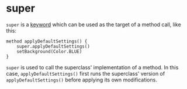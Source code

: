 super
=====

`super` is a [keyword](keywords.md) which can be used as the target of a method call, like this:

    method applyDefaultSettings() {
        super.applyDefaultSettings()
        setBackground(Color.BLUE)
    }

`super` is used to call the superclass' implementation of a method. In this case,
`applyDefaultSettings()` first runs the superclass' version of `applyDefaultSettings()` before
applying its own modifications.

